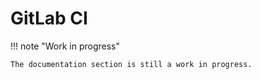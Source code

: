 # GitLab CI

!!! note "Work in progress"

    The documentation section is still a work in progress.
